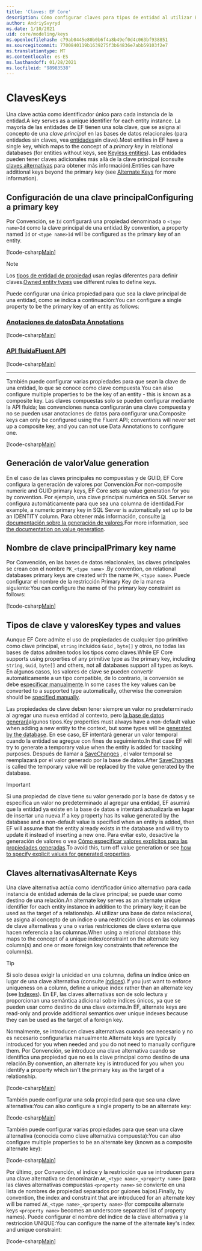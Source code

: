```yaml
---
title: 'Claves: EF Core'
description: Cómo configurar claves para tipos de entidad al utilizar Entity Framework Core
author: AndriySvyryd
ms.date: 1/10/2021
uid: core/modeling/keys
ms.openlocfilehash: c79ab0445e80b0b6f4a8b49ef0d4c063bf938851
ms.sourcegitcommit: 7700840119b1639275f3b64836e7abb59103f2e7
ms.translationtype: MT
ms.contentlocale: es-ES
ms.lasthandoff: 01/28/2021
ms.locfileid: "98983538"
---
```

# <a name="keys"></a><span data-ttu-id="56b14-103">Claves</span><span class="sxs-lookup"><span data-stu-id="56b14-103">Keys</span></span>

<span data-ttu-id="56b14-104">Una clave actúa como identificador único para cada instancia de la entidad.</span><span class="sxs-lookup"><span data-stu-id="56b14-104">A key serves as a unique identifier for each entity instance.</span></span> <span data-ttu-id="56b14-105">La mayoría de las entidades de EF tienen una sola clave, que se asigna al concepto de una *clave principal* en las bases de datos relacionales (para entidades sin claves, vea [entidades](xref:core/modeling/keyless-entity-types)sin clave).</span><span class="sxs-lookup"><span data-stu-id="56b14-105">Most entities in EF have a single key, which maps to the concept of a *primary key* in relational databases (for entities without keys, see [Keyless entities](xref:core/modeling/keyless-entity-types)).</span></span> <span data-ttu-id="56b14-106">Las entidades pueden tener claves adicionales más allá de la clave principal (consulte [claves alternativas](#alternate-keys) para obtener más información).</span><span class="sxs-lookup"><span data-stu-id="56b14-106">Entities can have additional keys beyond the primary key (see [Alternate Keys](#alternate-keys) for more information).</span></span>

## <a name="configuring-a-primary-key"></a><span data-ttu-id="56b14-107">Configuración de una clave principal</span><span class="sxs-lookup"><span data-stu-id="56b14-107">Configuring a primary key</span></span>

<span data-ttu-id="56b14-108">Por Convención, se `Id` configurará una propiedad denominada o `<type name>Id` como la clave principal de una entidad.</span><span class="sxs-lookup"><span data-stu-id="56b14-108">By convention, a property named `Id` or `<type name>Id` will be configured as the primary key of an entity.</span></span>

[!code-csharp[Main](../../../samples/core/Modeling/Conventions/KeyId.cs?name=KeyId&highlight=3,11)]

> [!NOTE]
> <span data-ttu-id="56b14-109">Los [tipos de entidad de propiedad](xref:core/modeling/owned-entities) usan reglas diferentes para definir claves.</span><span class="sxs-lookup"><span data-stu-id="56b14-109">[Owned entity types](xref:core/modeling/owned-entities) use different rules to define keys.</span></span>

<span data-ttu-id="56b14-110">Puede configurar una única propiedad para que sea la clave principal de una entidad, como se indica a continuación:</span><span class="sxs-lookup"><span data-stu-id="56b14-110">You can configure a single property to be the primary key of an entity as follows:</span></span>

### <a name="data-annotations"></a>[<span data-ttu-id="56b14-111">Anotaciones de datos</span><span class="sxs-lookup"><span data-stu-id="56b14-111">Data Annotations</span></span>](#tab/data-annotations)

[!code-csharp[Main](../../../samples/core/Modeling/DataAnnotations/KeySingle.cs?name=KeySingle&highlight=3)]

### <a name="fluent-api"></a>[<span data-ttu-id="56b14-112">API fluida</span><span class="sxs-lookup"><span data-stu-id="56b14-112">Fluent API</span></span>](#tab/fluent-api)

[!code-csharp[Main](../../../samples/core/Modeling/FluentAPI/KeySingle.cs?name=KeySingle&highlight=4)]

***

<span data-ttu-id="56b14-113">También puede configurar varias propiedades para que sean la clave de una entidad, lo que se conoce como clave compuesta.</span><span class="sxs-lookup"><span data-stu-id="56b14-113">You can also configure multiple properties to be the key of an entity - this is known as a composite key.</span></span> <span data-ttu-id="56b14-114">Las claves compuestas solo se pueden configurar mediante la API fluida; las convenciones nunca configurarán una clave compuesta y no se pueden usar anotaciones de datos para configurar una.</span><span class="sxs-lookup"><span data-stu-id="56b14-114">Composite keys can only be configured using the Fluent API; conventions will never set up a composite key, and you can not use Data Annotations to configure one.</span></span>

[!code-csharp[Main](../../../samples/core/Modeling/FluentAPI/KeyComposite.cs?name=KeyComposite&highlight=4)]

## <a name="value-generation"></a><span data-ttu-id="56b14-115">Generación de valor</span><span class="sxs-lookup"><span data-stu-id="56b14-115">Value generation</span></span>

<span data-ttu-id="56b14-116">En el caso de las claves principales no compuestas y de GUID, EF Core configura la generación de valores por Convención.</span><span class="sxs-lookup"><span data-stu-id="56b14-116">For non-composite numeric and GUID primary keys, EF Core sets up value generation for you by convention.</span></span> <span data-ttu-id="56b14-117">Por ejemplo, una clave principal numérica en SQL Server se configura automáticamente para que sea una columna de identidad.</span><span class="sxs-lookup"><span data-stu-id="56b14-117">For example, a numeric primary key in SQL Server is automatically set up to be an IDENTITY column.</span></span> <span data-ttu-id="56b14-118">Para obtener más información, consulte [la documentación sobre la generación de valores](xref:core/modeling/generated-properties).</span><span class="sxs-lookup"><span data-stu-id="56b14-118">For more information, see [the documentation on value generation](xref:core/modeling/generated-properties).</span></span>

## <a name="primary-key-name"></a><span data-ttu-id="56b14-119">Nombre de clave principal</span><span class="sxs-lookup"><span data-stu-id="56b14-119">Primary key name</span></span>

<span data-ttu-id="56b14-120">Por Convención, en las bases de datos relacionales, las claves principales se crean con el nombre `PK_<type name>` .</span><span class="sxs-lookup"><span data-stu-id="56b14-120">By convention, on relational databases primary keys are created with the name `PK_<type name>`.</span></span> <span data-ttu-id="56b14-121">Puede configurar el nombre de la restricción Primary Key de la manera siguiente:</span><span class="sxs-lookup"><span data-stu-id="56b14-121">You can configure the name of the primary key constraint as follows:</span></span>

[!code-csharp[Main](../../../samples/core/Modeling/FluentAPI/KeyName.cs?name=KeyName&highlight=5)]

## <a name="key-types-and-values"></a><span data-ttu-id="56b14-122">Tipos de clave y valores</span><span class="sxs-lookup"><span data-stu-id="56b14-122">Key types and values</span></span>

<span data-ttu-id="56b14-123">Aunque EF Core admite el uso de propiedades de cualquier tipo primitivo como clave principal, `string` incluidos `Guid` , `byte[]` y otros, no todas las bases de datos admiten todos los tipos como claves.</span><span class="sxs-lookup"><span data-stu-id="56b14-123">While EF Core supports using properties of any primitive type as the primary key, including `string`, `Guid`, `byte[]` and others, not all databases support all types as keys.</span></span> <span data-ttu-id="56b14-124">En algunos casos, los valores de clave se pueden convertir automáticamente a un tipo compatible, de lo contrario, la conversión se debe [especificar manualmente](xref:core/modeling/value-conversions).</span><span class="sxs-lookup"><span data-stu-id="56b14-124">In some cases the key values can be converted to a supported type automatically, otherwise the conversion should be [specified manually](xref:core/modeling/value-conversions).</span></span>

<span data-ttu-id="56b14-125">Las propiedades de clave deben tener siempre un valor no predeterminado al agregar una nueva entidad al contexto, pero [la base de datos generará](xref:core/modeling/generated-properties)algunos tipos.</span><span class="sxs-lookup"><span data-stu-id="56b14-125">Key properties must always have a non-default value when adding a new entity to the context, but some types will be [generated by the database](xref:core/modeling/generated-properties).</span></span> <span data-ttu-id="56b14-126">En ese caso, EF intentará generar un valor temporal cuando la entidad se agregue con fines de seguimiento.</span><span class="sxs-lookup"><span data-stu-id="56b14-126">In that case EF will try to generate a temporary value when the entity is added for tracking purposes.</span></span> <span data-ttu-id="56b14-127">Después de llamar a [SaveChanges](/dotnet/api/Microsoft.EntityFrameworkCore.DbContext.SaveChanges) , el valor temporal se reemplazará por el valor generado por la base de datos.</span><span class="sxs-lookup"><span data-stu-id="56b14-127">After [SaveChanges](/dotnet/api/Microsoft.EntityFrameworkCore.DbContext.SaveChanges) is called the temporary value will be replaced by the value generated by the database.</span></span>

> [!Important]
> <span data-ttu-id="56b14-128">Si una propiedad de clave tiene su valor generado por la base de datos y se especifica un valor no predeterminado al agregar una entidad, EF asumirá que la entidad ya existe en la base de datos e intentará actualizarla en lugar de insertar una nueva.</span><span class="sxs-lookup"><span data-stu-id="56b14-128">If a key property has its value generated by the database and a non-default value is specified when an entity is added, then EF will assume that the entity already exists in the database and will try to update it instead of inserting a new one.</span></span> <span data-ttu-id="56b14-129">Para evitar esto, desactive la generación de valores o vea [Cómo especificar valores explícitos para las propiedades generadas](xref:core/modeling/generated-properties#overriding-value-generation).</span><span class="sxs-lookup"><span data-stu-id="56b14-129">To avoid this, turn off value generation or see [how to specify explicit values for generated properties](xref:core/modeling/generated-properties#overriding-value-generation).</span></span>

## <a name="alternate-keys"></a><span data-ttu-id="56b14-130">Claves alternativas</span><span class="sxs-lookup"><span data-stu-id="56b14-130">Alternate Keys</span></span>

<span data-ttu-id="56b14-131">Una clave alternativa actúa como identificador único alternativo para cada instancia de entidad además de la clave principal; se puede usar como destino de una relación.</span><span class="sxs-lookup"><span data-stu-id="56b14-131">An alternate key serves as an alternate unique identifier for each entity instance in addition to the primary key; it can be used as the target of a relationship.</span></span> <span data-ttu-id="56b14-132">Al utilizar una base de datos relacional, se asigna al concepto de un índice o una restricción únicos en las columnas de clave alternativas y una o varias restricciones de clave externa que hacen referencia a las columnas.</span><span class="sxs-lookup"><span data-stu-id="56b14-132">When using a relational database this maps to the concept of a unique index/constraint on the alternate key column(s) and one or more foreign key constraints that reference the column(s).</span></span>

> [!TIP]
> <span data-ttu-id="56b14-133">Si solo desea exigir la unicidad en una columna, defina un índice único en lugar de una clave alternativa (consulte [índices](xref:core/modeling/indexes)).</span><span class="sxs-lookup"><span data-stu-id="56b14-133">If you just want to enforce uniqueness on a column, define a unique index rather than an alternate key (see [Indexes](xref:core/modeling/indexes)).</span></span> <span data-ttu-id="56b14-134">En EF, las claves alternativas son de solo lectura y proporcionan una semántica adicional sobre índices únicos, ya que se pueden usar como destino de una clave externa.</span><span class="sxs-lookup"><span data-stu-id="56b14-134">In EF, alternate keys are read-only and provide additional semantics over unique indexes because they can be used as the target of a foreign key.</span></span>

<span data-ttu-id="56b14-135">Normalmente, se introducen claves alternativas cuando sea necesario y no es necesario configurarlas manualmente.</span><span class="sxs-lookup"><span data-stu-id="56b14-135">Alternate keys are typically introduced for you when needed and you do not need to manually configure them.</span></span> <span data-ttu-id="56b14-136">Por Convención, se introduce una clave alternativa cuando se identifica una propiedad que no es la clave principal como destino de una relación.</span><span class="sxs-lookup"><span data-stu-id="56b14-136">By convention, an alternate key is introduced for you when you identify a property which isn't the primary key as the target of a relationship.</span></span>

[!code-csharp[Main](../../../samples/core/Modeling/Conventions/AlternateKey.cs?name=AlternateKey&highlight=12)]

<span data-ttu-id="56b14-137">También puede configurar una sola propiedad para que sea una clave alternativa:</span><span class="sxs-lookup"><span data-stu-id="56b14-137">You can also configure a single property to be an alternate key:</span></span>

[!code-csharp[Main](../../../samples/core/Modeling/FluentAPI/AlternateKeySingle.cs?name=AlternateKeySingle&highlight=4)]

<span data-ttu-id="56b14-138">También puede configurar varias propiedades para que sean una clave alternativa (conocida como clave alternativa compuesta):</span><span class="sxs-lookup"><span data-stu-id="56b14-138">You can also configure multiple properties to be an alternate key (known as a composite alternate key):</span></span>

[!code-csharp[Main](../../../samples/core/Modeling/FluentAPI/AlternateKeyComposite.cs?name=AlternateKeyComposite&highlight=4)]

<span data-ttu-id="56b14-139">Por último, por Convención, el índice y la restricción que se introducen para una clave alternativa se denominarán `AK_<type name>_<property name>` (para las claves alternativas compuestas `<property name>` se convierte en una lista de nombres de propiedad separados por guiones bajos).</span><span class="sxs-lookup"><span data-stu-id="56b14-139">Finally, by convention, the index and constraint that are introduced for an alternate key will be named `AK_<type name>_<property name>` (for composite alternate keys `<property name>` becomes an underscore separated list of property names).</span></span> <span data-ttu-id="56b14-140">Puede configurar el nombre del índice de la clave alternativa y la restricción UNIQUE:</span><span class="sxs-lookup"><span data-stu-id="56b14-140">You can configure the name of the alternate key's index and unique constraint:</span></span>

[!code-csharp[Main](../../../samples/core/Modeling/FluentAPI/AlternateKeyName.cs?name=AlternateKeyName&highlight=5)]
